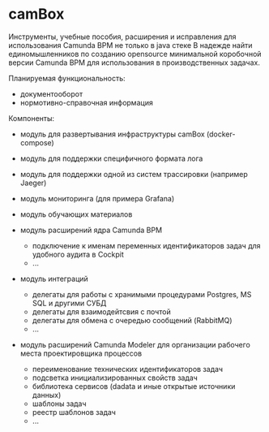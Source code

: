 # camBox
Инструменты, учебные пособия, расширения и исправления для использования Camunda BPM не только в java стеке
В надежде найти единомышленников по созданию opensource минимальной коробочной версии Camunda BPM для использования в производственных задачах.

Планируемая функциональность:
- документооборот
- нормотивно-справочная информация

Компоненты:
- модуль для развертывания инфраструктуры сamBox (docker-compose)
- модуль для поддержки специфичного формата лога
- модуль для поддержки одной из систем трассировки (например Jaeger)
- модуль мониторинга (для примера Grafana)
- модуль обучающих материалов 
- модуль расширений ядра Camunda BPM
  - подключение к именам переменных идентификаторов задач для удобного аудита в Cockpit 
  - ...

- модуль интеграций
  - делегаты для работы с хранимыми процедурами Postgres, MS SQL и другими СУБД
  - делегаты для взаимодейтсвия с почтой
  - делегаты для обмена c очередью сообщений (RabbitMQ)
  - ...

- модуль расширений Camunda Modeler для организации рабочего места проектировщика процессов
  - переименование технических идентификаторов задач
  - подсветка инициализированных свойств задач
  - библиотека сервисов (dadata и иные открытые источники данных)
  - шаблоны задач  
  - реестр шаблонов задач
  - ...

